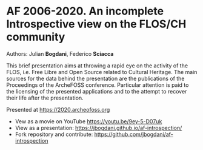 # AF 2006-2020. An incomplete Introspective view on the FLOS/CH community

Authors: Julian **Bogdani**, Federico **Sciacca**

This brief presentation aims at throwing a rapid eye on the activity of the FLOS, i.e. Free Libre and Open Source related to Cultural Heritage. The main sources for the data behind the presentation are the publications of the Proceedings of the ArcheFOSS conference. Particular attention is paid to the licensing of the presented applications and to the attempt to recover their life after the presentation.

Presented at https://2020.archeofoss.org

- Vew as a movie on YouTube https://youtu.be/9ey-5-D07uk
- View as a presentation: https://jbogdani.github.io/af-introspection/
- Fork repository and contribute: https://github.com/jbogdani/af-introspection

